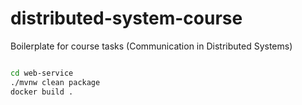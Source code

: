 # distributed-system-course

Boilerplate for course tasks (Communication in Distributed Systems)

```sh

cd web-service
./mvnw clean package
docker build .

```

